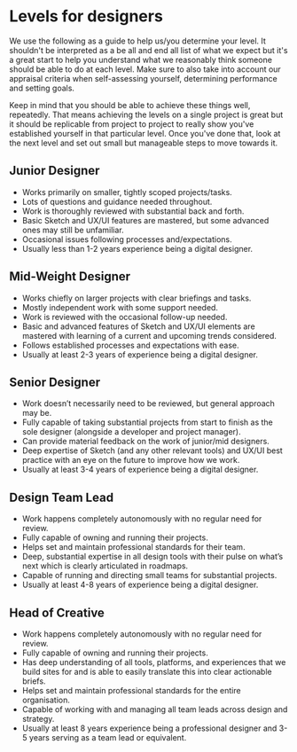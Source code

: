 # Levels for designers

We use the following as a guide to help us/you determine your level. It shouldn't be interpreted as a be all and end all list of what we expect but it's a great start to help you understand what we reasonably think someone should be able to do at each level. Make sure to also take into account our appraisal criteria when self-assessing yourself, determining performance and setting goals. 

Keep in mind that you should be able to achieve these things well, repeatedly. That means achieving the levels on a single project is great but it should be replicable from project to project to really show you've established yourself in that particular level. Once you've done that, look at the next level and set out small but manageable steps to move towards it. 

## Junior Designer

* Works primarily on smaller, tightly scoped projects/tasks.
* Lots of questions and guidance needed throughout. 
* Work is thoroughly reviewed with substantial back and forth.
* Basic Sketch and UX/UI features are mastered, but some advanced ones may still be unfamiliar.
* Occasional issues following processes and/expectations. 
* Usually less than 1-2 years experience being a digital designer. 

## Mid-Weight Designer

* Works chiefly on larger projects with clear briefings and tasks. 
* Mostly independent work with some support needed. 
* Work is reviewed with the occasional follow-up needed.
* Basic and advanced features of Sketch and UX/UI elements are mastered with learning of a current and upcoming trends considered.
* Follows established processes and expectations with ease. 
* Usually at least 2-3 years of experience being a digital designer.

## Senior Designer

* Work doesn’t necessarily need to be reviewed, but general approach may be.
* Fully capable of taking substantial projects from start to finish as the sole designer (alongside a developer and project manager).
* Can provide material feedback on the work of junior/mid designers.
* Deep expertise of Sketch (and any other relevant tools) and UX/UI best practice with an eye on the future to improve how we work. 
* Usually at least 3-4 years of experience being a digital designer.

## Design Team Lead

* Work happens completely autonomously with no regular need for review.
* Fully capable of owning and running their projects.
* Helps set and maintain professional standards for their team.
* Deep, substantial expertise in all design tools with their pulse on what’s next which is clearly articulated in roadmaps.
* Capable of running and directing small teams for substantial projects.
* Usually at least 4-8 years of experience being a digital designer.

## Head of Creative

* Work happens completely autonomously with no regular need for review.
* Fully capable of owning and running their projects.
* Has deep understanding of all tools, platforms, and experiences that we build sites for and is able to easily translate this into clear actionable briefs. 
* Helps set and maintain professional standards for the entire organisation. 
* Capable of working with and managing all team leads across design and strategy. 
* Usually at least 8 years experience being a professional designer and 3-5 years serving as a team lead or equivalent. 



